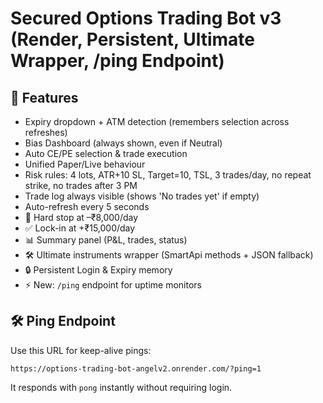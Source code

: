 # Secured Options Trading Bot v3 (Render, Persistent, Ultimate Wrapper, /ping Endpoint)

## 🚀 Features
- Expiry dropdown + ATM detection (remembers selection across refreshes)
- Bias Dashboard (always shown, even if Neutral)
- Auto CE/PE selection & trade execution
- Unified Paper/Live behaviour
- Risk rules: 4 lots, ATR+10 SL, Target=10, TSL, 3 trades/day, no repeat strike, no trades after 3 PM
- Trade log always visible (shows 'No trades yet' if empty)
- Auto-refresh every 5 seconds
- 🚫 Hard stop at –₹8,000/day
- ✅ Lock-in at +₹15,000/day
- 📊 Summary panel (P&L, trades, status)
- 🛠 Ultimate instruments wrapper (SmartApi methods + JSON fallback)
- 🔒 Persistent Login & Expiry memory
- ⚡ New: `/ping` endpoint for uptime monitors

## 🛠 Ping Endpoint
Use this URL for keep-alive pings:  
```
https://options-trading-bot-angelv2.onrender.com/?ping=1
```
It responds with `pong` instantly without requiring login.
